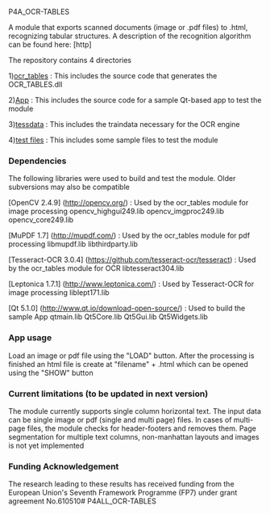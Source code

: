 P4A_OCR-TABLES

A module that exports scanned documents (image or .pdf files) to .html, recognizing tabular structures. A description of the recognition algorithm can be found here: [http]

The repository contains 4 directories

1)[ocr_tables]() : This includes the source code that generates the OCR_TABLES.dll

2)[App]() : This includes the source code for a sample Qt-based app to test the module

3)[tessdata]() : This includes the traindata necessary for the OCR engine

4)[test files]() : This includes some sample files to test the module


### Dependencies

The following libraries were used to build and test the module. Older subversions may also be compatible

[OpenCV 2.4.9] (http://opencv.org/) : Used by the ocr_tables module for image processing
opencv_highgui249.lib
opencv_imgproc249.lib
opencv_core249.lib

[MuPDF 1.7] (http://mupdf.com/) : Used by the ocr_tables module for pdf processing
libmupdf.lib
libthirdparty.lib

[Tesseract-OCR 3.0.4] (https://github.com/tesseract-ocr/tesseract) : Used by the ocr_tables module for OCR
libtesseract304.lib

[Leptonica 1.7.1] (http://www.leptonica.com/) : Used by Tesseract-OCR for image processing
liblept171.lib

[Qt 5.1.0] (http://www.qt.io/download-open-source/) : Used to build the sample App
qtmain.lib
Qt5Core.lib
Qt5Gui.lib
Qt5Widgets.lib


### App usage

Load an image or pdf file using the "LOAD" button. After the processing is finished an html file is create at "filename" + .html which can be opened using the "SHOW" button

### Current limitations (to be updated in next version)

The module currently supports single column horizontal text.
The input data can be single image or pdf (single and multi page) files. In cases of multi-page files, the module checks for header-footers and removes them.
Page segmentation for multiple text columns, non-manhattan layouts and images is not yet implemented

### Funding Acknowledgement

The research leading to these results has received funding from the European
Union's Seventh Framework Programme (FP7) under grant agreement No.610510# P4ALL_OCR-TABLES 
